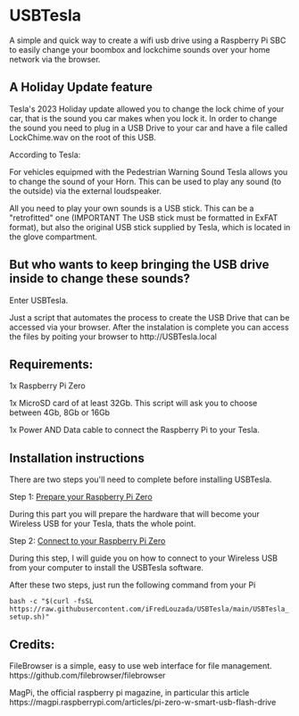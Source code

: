 <h1> USBTesla</h1>

A simple and quick way to create a wifi usb drive using a Raspberry Pi SBC to easily change your boombox and lockchime sounds over your home network via the browser.

<h2>A Holiday Update feature</h2>

<p>Tesla's 2023 Holiday update allowed you to change the lock chime of your car, that is the sound you car makes when you lock it. In order to change the sound you need to plug in a USB Drive to your car and have a file called LockChime.wav on the root of this USB.</p>

<p>According to Tesla:</p>
<p>For vehicles equipmed with the Pedestrian Warning Sound Tesla allows you to change the sound of your Horn. This can be used to play any sound (to the outside) via the external loudspeaker.</p>
<p>All you need to play your own sounds is a USB stick. This can be a "retrofitted" one (IMPORTANT The USB stick must be formatted in ExFAT format), but also the original USB stick supplied by Tesla, which is located in the glove compartment.</p>

<h2>But who wants to keep bringing the USB drive inside to change these sounds?</h2>

<p>Enter USBTesla. </p>
<p>Just a script that automates the process to create the USB Drive that can be accessed via your browser. After the instalation is complete you can access the files by poiting your browser to http://USBTesla.local </p>

<h2>Requirements:</h2>

<p>1x Raspberry Pi Zero</p>
<p>1x MicroSD card of at least 32Gb. This script will ask you to choose between 4Gb, 8Gb or 16Gb</p>
<p>1x Power AND Data cable to connect the Raspberry Pi to your Tesla.</p>

<h2> Installation instructions</h2>

<p>There are two steps you'll need to complete before installing USBTesla.</p>

Step 1: [Prepare your Raspberry Pi Zero](https://github.com/iFredLouzada/USBTesla/wiki/Preparing-the-hardware)

During this part you will prepare the hardware that will become your Wireless USB for your Tesla, thats the whole point.

Step 2: [Connect to your Raspberry Pi Zero](https://github.com/iFredLouzada/USBTesla/wiki/Connect-to-the-Raspberry-Pi)

During this step, I will guide you on how to connect to your Wireless USB from your computer to install the USBTesla software.

<p>After these two steps, just run the following command from your Pi</p>
<code>bash -c "$(curl -fsSL https://raw.githubusercontent.com/iFredLouzada/USBTesla/main/USBTesla_setup.sh)"</code>

<h2>Credits:</h2>

<p>FileBrowser is a simple, easy to use web interface for file management. https://github.com/filebrowser/filebrowser</p>
<p>MagPi, the official raspberry pi magazine, in particular this article https://magpi.raspberrypi.com/articles/pi-zero-w-smart-usb-flash-drive</p>


